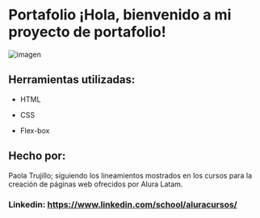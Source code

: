 # Portafolio ¡Hola, bienvenido a mi proyecto de portafolio!

![imagen](https://cdn1.gnarususercontent.com.br/6/450324/9facae6f-79bf-48f3-b3a9-b4f9284802d7.png)  
## Herramientas utilizadas:

* HTML

* CSS

* Flex-box

## Hecho por:

Paola Trujillo; siguiendo los lineamientos mostrados en los cursos para la creación de páginas web ofrecidos por Alura Latam.

### Linkedin: https://www.linkedin.com/school/aluracursos/
